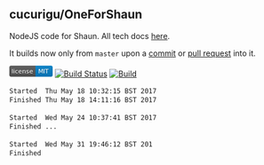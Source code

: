 cucurigu/OneForShaun
---

NodeJS code for Shaun. All tech docs [here](docs/).

It builds now only from `master` upon a [commit](https://github.com/cucurigu/OneForShaun/commits/master) or [pull request](https://github.com/cucurigu/OneForShaun/pulls) into it.

[![MIT License](https://raw.githubusercontent.com/cucurigu/OneForShaun/master/mit-license.png)](LICENSE) [![Build Status](https://travis-ci.org/cucurigu/OneForShaun.svg?branch=master)](https://travis-ci.org/cucurigu/OneForShaun) [![Build](https://ci.appveyor.com/api/projects/status/github/cucurigu/OneForShaun?branch=master&svg=true&pendingText=Windows%20...&failingText=Windows%20failed&passingText=Windows%20build%20OK)](https://ci.appveyor.com/project/cucurigu/oneforshaun)

```
Started  Thu May 18 10:32:15 BST 2017
Finished Thu May 18 14:11:16 BST 2017

Started  Wed May 24 10:37:41 BST 2017
Finished ...

Started  Wed May 31 19:46:12 BST 201
Finished 
```
